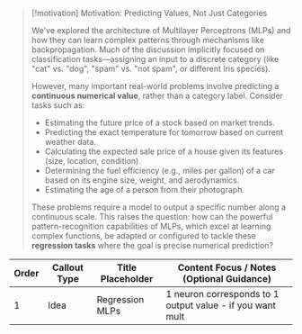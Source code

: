 > [!motivation] Motivation: Predicting Values, Not Just Categories
>
> We've explored the architecture of Multilayer Perceptrons (MLPs) and how they can learn complex patterns through mechanisms like backpropagation. Much of the discussion implicitly focused on classification tasks—assigning an input to a discrete category (like "cat" vs. "dog", "spam" vs. "not spam", or different Iris species).
>
> However, many important real-world problems involve predicting a **continuous numerical value**, rather than a category label. Consider tasks such as:
> -   Estimating the future price of a stock based on market trends.
> -   Predicting the exact temperature for tomorrow based on current weather data.
> -   Calculating the expected sale price of a house given its features (size, location, condition).
> -   Determining the fuel efficiency (e.g., miles per gallon) of a car based on its engine size, weight, and aerodynamics.
> -   Estimating the age of a person from their photograph.
>
> These problems require a model to output a specific number along a continuous scale. This raises the question: how can the powerful pattern-recognition capabilities of MLPs, which excel at learning complex functions, be adapted or configured to tackle these **regression tasks** where the goal is precise numerical prediction?


| **Order** | **Callout Type** | **Title Placeholder** | **Content Focus / Notes (Optional Guidance)**             |
| --------- | ---------------- | --------------------- | --------------------------------------------------------- |
| 1         | Idea             | Regression MLPs       | 1 neuron corresponds to 1 output value - if you want mult |